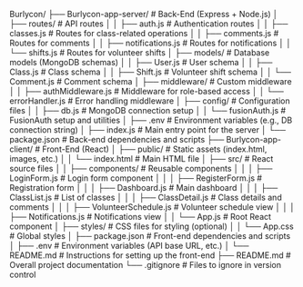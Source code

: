 Burlycon/
├── Burlycon-app-server/    # Back-End (Express + Node.js)
│   ├── routes/               # API routes
│   │   ├── auth.js           # Authentication routes
│   │   ├── classes.js        # Routes for class-related operations
│   │   ├── comments.js       # Routes for comments
│   │   ├── notifications.js  # Routes for notifications
│   │   └── shifts.js         # Routes for volunteer shifts
│   ├── models/               # Database models (MongoDB schemas)
│   │   ├── User.js           # User schema
│   │   ├── Class.js          # Class schema
│   │   ├── Shift.js          # Volunteer shift schema
│   │   └── Comment.js        # Comment schema
│   ├── middleware/           # Custom middleware
│   │   ├── authMiddleware.js # Middleware for role-based access
│   │   └── errorHandler.js   # Error handling middleware
│   ├── config/               # Configuration files
│   │   ├── db.js             # MongoDB connection setup
│   │   └── fusionAuth.js     # FusionAuth setup and utilities
│   ├── .env                  # Environment variables (e.g., DB connection string)
│   ├── index.js              # Main entry point for the server
│   └── package.json          # Back-end dependencies and scripts
├── Burlycon-app-client/    # Front-End (React)
│   ├── public/               # Static assets (index.html, images, etc.)
│   │   └── index.html        # Main HTML file
│   ├── src/                  # React source files
│   │   ├── components/       # Reusable components
│   │   │   ├── LoginForm.js  # Login form component
│   │   │   ├── RegisterForm.js # Registration form
│   │   │   ├── Dashboard.js  # Main dashboard
│   │   │   ├── ClassList.js  # List of classes
│   │   │   ├── ClassDetail.js # Class details and comments
│   │   │   ├── VolunteerSchedule.js # Volunteer schedule view
│   │   │   ├── Notifications.js # Notifications view
│   │   └── App.js            # Root React component
│   ├── styles/               # CSS files for styling (optional)
│   │   └── App.css           # Global styles
│   ├── package.json          # Front-end dependencies and scripts
│   ├── .env                  # Environment variables (API base URL, etc.)
│   └── README.md             # Instructions for setting up the front-end
├── README.md                 # Overall project documentation
└── .gitignore                # Files to ignore in version control
